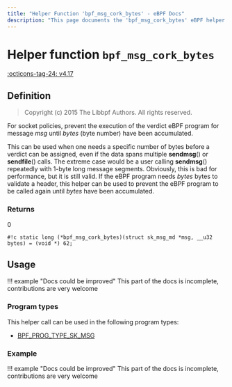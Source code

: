 ```yaml
---
title: "Helper Function 'bpf_msg_cork_bytes' - eBPF Docs"
description: "This page documents the 'bpf_msg_cork_bytes' eBPF helper function, including its defintion, usage, program types that can use it, and examples."
---
```

# Helper function `bpf_msg_cork_bytes`

<!-- [FEATURE_TAG](bpf_msg_cork_bytes) -->
[:octicons-tag-24: v4.17](https://github.com/torvalds/linux/commit/91843d540a139eb8070bcff8aa10089164436deb)
<!-- [/FEATURE_TAG] -->

## Definition

> Copyright (c) 2015 The Libbpf Authors. All rights reserved.


<!-- [HELPER_FUNC_DEF] -->
For socket policies, prevent the execution of the verdict eBPF program for message _msg_ until _bytes_ (byte number) have been accumulated.

This can be used when one needs a specific number of bytes before a verdict can be assigned, even if the data spans multiple **sendmsg**() or **sendfile**() calls. The extreme case would be a user calling **sendmsg**() repeatedly with 1-byte long message segments. Obviously, this is bad for performance, but it is still valid. If the eBPF program needs _bytes_ bytes to validate a header, this helper can be used to prevent the eBPF program to be called again until _bytes_ have been accumulated.

### Returns

0

`#!c static long (*bpf_msg_cork_bytes)(struct sk_msg_md *msg, __u32 bytes) = (void *) 62;`
<!-- [/HELPER_FUNC_DEF] -->

## Usage

!!! example "Docs could be improved"
    This part of the docs is incomplete, contributions are very welcome

### Program types

This helper call can be used in the following program types:

<!-- DO NOT EDIT MANUALLY -->
<!-- [HELPER_FUNC_PROG_REF] -->
 * [BPF_PROG_TYPE_SK_MSG](../program-type/BPF_PROG_TYPE_SK_MSG.md)
<!-- [/HELPER_FUNC_PROG_REF] -->

### Example

!!! example "Docs could be improved"
    This part of the docs is incomplete, contributions are very welcome
